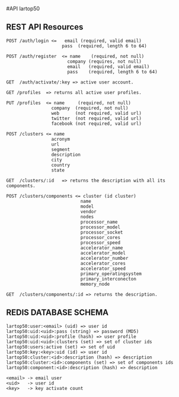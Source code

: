 #API lartop50

## REST API Resources

	POST /auth/login <=   email (required, valid email)
                         pass  (required, length 6 to 64)

	POST /auth/register  <= name    (required, not null)
                           company (requires, not null)
                           email   (required, valid email)
                           pass    (required, length 6 to 64)

	GET  /auth/activate/:key => active user account.

	GET /profiles  => returns all active user profiles.

	PUT /profiles  <= name     (required, not null)
                     company  (required, not null)
                     web      (not required, valid url)
                     twitter  (not required, valid url)
                     facebook (not required, valid url)

	POST /clusters <= name
                     acronym
                     url
                     segment
                     description
                     city
                     country
                     state

	GET  /clusters/:id   => returns the description with all its components.

	POST /clusters/components <= cluster (id cluster)
                                name
                                model
                                vendor
                                nodes
                                processor_name
                                processor_model
                                processor_socket
                                processor_cores
                                processor_speed
                                accelerator_name
                                accelerator_model
                                accelerator_number
                                accelerator_cores
                                accelerator_speed
                                primary_operatingsystem
                                primary_interconecton
                                memory_node

	GET  /clusters/components/:id => returns the description.

## REDIS DATABASE SCHEMA

	lartop50:user:<email> (uid) => user id
	lartop50:uid:<uid>:pass (string) => password (MD5)
	lartop50:uid:<uid>:profile (hash) => user profile
	lartop50:uid:<uid>:clusters (set) => set of cluster ids
	lartop50:users:active (set) => set of uid
	lartop50:key:<key>:uid (id) => user id
	lartop50:cluster:<id>:description (hash) => description
	lartop50:cluster:<id>:components (set) => set of components ids
	lartop50:component:<id>:description (hash) => description

	<email> -> email user
	<uid>   -> user id
	<key>   -> key activate count
